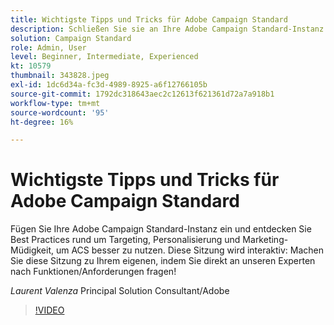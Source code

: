 ```yaml
---
title: Wichtigste Tipps und Tricks für Adobe Campaign Standard
description: Schließen Sie sie an Ihre Adobe Campaign Standard-Instanz an und entdecken Sie Best Practices für Targeting, Personalisierung und Marketing-Müdigkeit, um A besser zu nutzen... (Beschreibungen sollten zwischen 60 und 160 Zeichen lang sein)
solution: Campaign Standard
role: Admin, User
level: Beginner, Intermediate, Experienced
kt: 10579
thumbnail: 343828.jpeg
exl-id: 1dc6d34a-fc3d-4989-8925-a6f12766105b
source-git-commit: 1792dc318643aec2c12613f621361d72a7a918b1
workflow-type: tm+mt
source-wordcount: '95'
ht-degree: 16%

---
```


# Wichtigste Tipps und Tricks für Adobe Campaign Standard

Fügen Sie Ihre Adobe Campaign Standard-Instanz ein und entdecken Sie Best Practices rund um Targeting, Personalisierung und Marketing-Müdigkeit, um ACS besser zu nutzen. Diese Sitzung wird interaktiv: Machen Sie diese Sitzung zu Ihrem eigenen, indem Sie direkt an unseren Experten nach Funktionen/Anforderungen fragen!

*Laurent Valenza* Principal Solution Consultant/Adobe

>[!VIDEO](https://video.tv.adobe.com/v/343828/?quality=12&learn=on)
